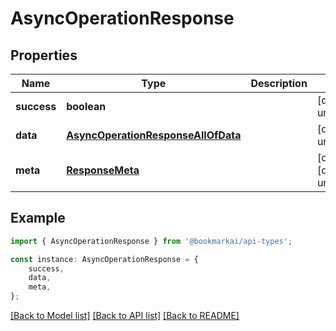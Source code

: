 # AsyncOperationResponse


## Properties

Name | Type | Description | Notes
------------ | ------------- | ------------- | -------------
**success** | **boolean** |  | [default to undefined]
**data** | [**AsyncOperationResponseAllOfData**](AsyncOperationResponseAllOfData.md) |  | [default to undefined]
**meta** | [**ResponseMeta**](ResponseMeta.md) |  | [optional] [default to undefined]

## Example

```typescript
import { AsyncOperationResponse } from '@bookmarkai/api-types';

const instance: AsyncOperationResponse = {
    success,
    data,
    meta,
};
```

[[Back to Model list]](../README.md#documentation-for-models) [[Back to API list]](../README.md#documentation-for-api-endpoints) [[Back to README]](../README.md)
